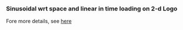 ### Sinusoidal wrt space and linear in time loading on 2-d Logo

Fore more details, see [here](https://nonlocalmodels.github.io/examples/fd-logo-soft-material-2.html)


